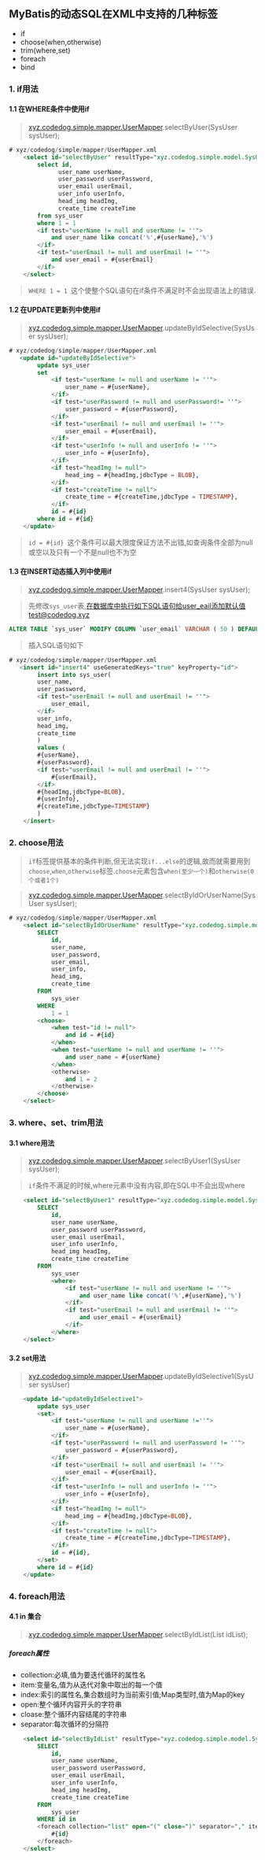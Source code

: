 ## MyBatis的动态SQL在XML中支持的几种标签 ##

* if
* choose(when,otherwise)
* trim(where,set)
* foreach
* bind

### 1. if用法 ###
#### 1.1 在WHERE条件中使用if ####
> [xyz.codedog.simple.mapper.UserMapper](https://github.com/admin-zhang/LearnMybatis/tree/master/src/main/java/xyz/codedog/simple/mapper/UserMapper.java).selectByUser(SysUser sysUser);
```SQL
# xyz/codedog/simple/mapper/UserMapper.xml
    <select id="selectByUser" resultType="xyz.codedog.simple.model.SysUser">
        select id,
              user_name userName,
              user_password userPassword,
              user_email userEmail,
              user_info userInfo,
              head_img headImg,
              create_time createTime
        from sys_user
        where 1 = 1
        <if test="userName != null and userName != ''">
            and user_name like concat('%',#{userName},'%')
        </if>
        <if test="userEmail != null and userEmail != ''">
            and user_email = #{userEmail}
        </if>
    </select>
```
> `WHERE 1 = 1 `这个使整个SQL语句在if条件不满足时不会出现语法上的错误.

#### 1.2 在UPDATE更新列中使用if ####
> [xyz.codedog.simple.mapper.UserMapper](https://github.com/admin-zhang/LearnMybatis/tree/master/src/main/java/xyz/codedog/simple/mapper/UserMapper.java).updateByIdSelective(SysUser sysUser);
```SQL
# xyz/codedog/simple/mapper/UserMapper.xml
   <update id="updateByIdSelective">
        update sys_user
        set
            <if test="userName != null and userName != ''">
                user_name = #{userName},
            </if>
            <if test="userPassword != null and userPassword!= ''">
                user_password = #{userPassword},
            </if>
            <if test="userEmail != null and userEmail != ''">
                user_email = #{userEmail},
            </if>
            <if test="userInfo != null and userInfo != ''">
                user_info = #{userInfo},
            </if>
            <if test="headImg != null">
                head_img = #{headImg,jdbcType = BLOB},
            </if>
            <if test="createTime != null">
                create_time = #{createTime,jdbcType = TIMESTAMP},
            </if>
            id = #{id}
        where id = #{id}
    </update>
```
> `id = #{id} `这个条件可以最大限度保证方法不出错,如查询条件全部为null或空以及只有一个不是null也不为空

#### 1.3 在INSERT动态插入列中使用if ####
> [xyz.codedog.simple.mapper.UserMapper](https://github.com/admin-zhang/LearnMybatis/tree/master/src/main/java/xyz/codedog/simple/mapper/UserMapper.java).insert4(SysUser sysUser);

> 先修改`sys_user`表,在数据库中执行如下SQL语句给user_eail添加默认值test@codedog.xyz

```SQL
ALTER TABLE `sys_user` MODIFY COLUMN `user_email` VARCHAR ( 50 ) DEFAULT 'test@codedog.xyz' COMMENT '邮箱' AFTER `user_password`;
```
> 插入SQL语句如下
```SQL
# xyz/codedog/simple/mapper/UserMapper.xml
   <insert id="insert4" useGeneratedKeys="true" keyProperty="id">
        insert into sys_user(
        user_name,
        user_password,
        <if test="userEmail != null and userEmail != ''">
            user_email,
        </if>
        user_info,
        head_img,
        create_time
        )
        values (
        #{userName},
        #{userPassword},
        <if test="userEmail != null and userEmail != ''">
            #{userEmail},
        </if>
        #{headImg,jdbcType=BLOB},
        #{userInfo},
        #{createTime,jdbcType=TIMESTAMP}
        )
    </insert>
 ```
 
### 2. choose用法 ###
> `if`标签提供基本的条件判断,但无法实现`if...else`的逻辑,故而就需要用到`choose`,`when`,`otherwise`标签.`choose`元素包含`when(至少一个)`和`otherwise(0个或者1个)`

> [xyz.codedog.simple.mapper.UserMapper](https://github.com/admin-zhang/LearnMybatis/tree/master/src/main/java/xyz/codedog/simple/mapper/UserMapper.java).selectByIdOrUserName(SysUser sysUser);
```SQL
# xyz/codedog/simple/mapper/UserMapper.xml
    <select id="selectByIdOrUserName" resultType="xyz.codedog.simple.model.SysUser">
        SELECT
            id,
            user_name,
            user_password,
            user_email,
            user_info,
            head_img,
            create_time
        FROM
            sys_user
        WHERE
            1 = 1
        <choose>
            <when test="id != null">
                and id = #{id}
            </when>
            <when test="userName != null and userName != ''">
                and user_name = #{userName}
            </when>
            <otherwise>
                and 1 = 2
            </otherwise>
        </choose>
    </select>
 ```
### 3. where、set、trim用法 ###
#### 3.1 where用法 ####
> [xyz.codedog.simple.mapper.UserMapper](https://github.com/admin-zhang/LearnMybatis/tree/master/src/main/java/xyz/codedog/simple/mapper/UserMapper.java).selectByUser1(SysUser sysUser);

> `if`条件不满足的时候,where元素中没有内容,即在SQL中不会出现where

```SQL
    <select id="selectByUser1" resultType="xyz.codedog.simple.model.SysUser">
        SELECT
            id,
            user_name userName,
            user_password userPassword,
            user_email userEmail,
            user_info userInfo,
            head_img headImg,
            create_time createTime
        FROM
            sys_user
            <where>
                <if test="userName != null and userName != ''">
                    and user_name like concat('%',#{userName},'%')
                </if>
                <if test="userEmail != null and userEmail != ''">
                    and user_email = #{userEmail}
                </if>
            </where>
    </select>
```

#### 3.2 set用法 ####
> [xyz.codedog.simple.mapper.UserMapper](https://github.com/admin-zhang/LearnMybatis/tree/master/src/main/java/xyz/codedog/simple/mapper/UserMapper.java).updateByIdSelective1(SysUser sysUser)
```SQL
    <update id="updateByIdSelective1">
        update sys_user
        <set>
            <if test="userName != null and userName !=''">
                user_name = #{userName},
            </if>
            <if test="userPassword != null and userPassword != ''">
                user_password = #{userPassword},
            </if>
            <if test="userEmail != null and userEmail != ''">
                user_email = #{userEmail},
            </if>
            <if test="userInfo != null and userInfo != ''">
                user_info = #{userInfo},
            </if>
            <if test="headImg != null">
                head_img = #{headImg,jdbcType=BLOB},
            </if>
            <if test="createTime != null">
                create_time = #{createTime,jdbcType=TIMESTAMP},
            </if>
            id = #{id},
        </set>
        where id = #{id}
    </update>
```

### 4. foreach用法 ###
#### 4.1 in 集合 ####
> [xyz.codedog.simple.mapper.UserMapper](https://github.com/admin-zhang/LearnMybatis/tree/master/src/main/java/xyz/codedog/simple/mapper/UserMapper.java).selectByIdList(List<Long> idList);
##### foreach属性 #####
* collection:必填,值为要迭代循环的属性名
* item:变量名,值为从迭代对象中取出的每一个值
* index:索引的属性名,集合数组时为当前索引值;Map类型时,值为Map的key
* open:整个循环内容开头的字符串
* cloase:整个循环内容结尾的字符串
* separator:每次循环的分隔符
```SQL
    <select id="selectByIdList" resultType="xyz.codedog.simple.model.SysUser">
        SELECT
            id,
            user_name userName,
            user_password userPassword,
            user_email userEmail,
            user_info userInfo,
            head_img headImg,
            create_time createTime
        FROM
            sys_user
        WHERE id in 
        <foreach collection="list" open="(" close=")" separator="," item="id" index="i">
            #{id}
        </foreach>
    </select>
```




